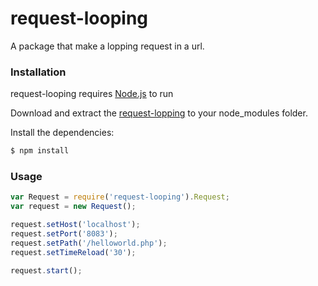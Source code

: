 # request-looping
A package that make a lopping request in a url.

### Installation

request-looping requires [Node.js](https://nodejs.org/) to run

Download and extract the [request-lopping](https://github.com/jjonathan/request-looping) to your node_modules folder.

Install the dependencies:
```sh
$ npm install
```

### Usage

```javascript
var Request = require('request-looping').Request;
var request = new Request();

request.setHost('localhost');
request.setPort('8083');
request.setPath('/helloworld.php');
request.setTimeReload('30');

request.start();
```
